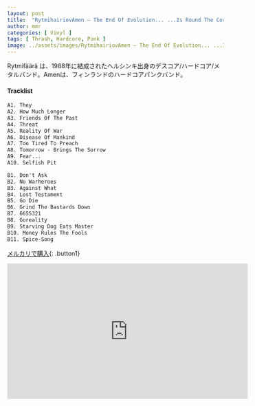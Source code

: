 ```yaml
---
layout: post
title:  "RytmihairiovAmen – The End Of Evolution... ...Is Round The Corner"
author: mmr
categories: [ Vinyl ]
tags: [ Thrash, Hardcore, Punk ]
image: ../assets/images/RytmihairiovAmen – The End Of Evolution... ...Is Round The Corner.jpg
---
```


Rytmifäärä は、1988年に結成されたヘルシンキ出身のデスコア/ハードコア/メタルバンド。Amenは、フィンランドのハードコアパンクバンド。

#### Tracklist
```md
A1. They
A2. How Much Longer
A3. Friends Of The Past
A4. Threat
A5. Reality Of War
A6. Disease Of Mankind
A7. Too Tired To Preach
A8. Tomorrow - Brings The Sorrow
A9. Fear...
A10. Selfish Pit

B1. Don't Ask
B2. No Warheroes
B3. Against What
B4. Lost Testament
B5. Go Die
B6. Grind The Bastards Down
B7. 6655321
B8. Goreality
B9. Starving Dog Eats Master
B10. Money Rules The Fools
B11. Spice-Song
```

[メルカリで購入](https://jp.mercari.com/item/m23657412972?afid=6142608987){: .button1}

<iframe width="560" height="315" src="https://www.youtube.com/embed/QPqPvrnNB1c?si=mjRhOMtnUYV0l6Cd" title="YouTube video player" frameborder="0" allow="accelerometer; autoplay; clipboard-write; encrypted-media; gyroscope; picture-in-picture; web-share" referrerpolicy="strict-origin-when-cross-origin" allowfullscreen></iframe>